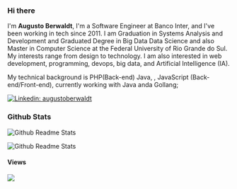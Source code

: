### Hi there 

I'm **Augusto Berwaldt**,  I'm a Software Engineer at Banco Inter, and I've been working in tech since 2011. 
I am Graduation in Systems Analysis and Development and Graduated Degree in Big Data Data Science and also
Master in Computer Science at the Federal University of Rio Grande do Sul.
My interests range from design to technology. I am also interested in web development, programming, devops, big data,  and Artificial Intelligence (IA).


My technical background is PHP(Back-end) Java, , JavaScript (Back-end/Front-end), currently working with Java anda Gollang; 


[![Linkedin: augustoberwaldt](https://img.shields.io/badge/-Linkedin-blue?style=flat-square&logo=Linkedin&logoColor=white&link=https://www.linkedin.com/in/augusto-berwaldt/)](https://www.linkedin.com/in/augusto-berwaldt-32081761/)

### Github Stats  
![Github Readme Stats](https://github-readme-stats.vercel.app/api?username=augustoberwaldt&show_icons=true&count_private=true)  

![Github Readme Stats](https://github-readme-stats.vercel.app/api/top-langs/?username=augustoberwaldt)  

#### Views  
![](https://komarev.com/ghpvc/?username=augustoberwaldt&color=blue)

<!--
**augustoberwaldt/augustoberwaldt** is a ✨ _special_ ✨ repository because its `README.md` (this file) appears on your GitHub profile.

Here are some ideas to get you started:

- 🔭 I’m currently working on ...
- 🌱 I’m currently learning ...
- 👯 I’m looking to collaborate on ...
- 🤔 I’m looking for help with ...
- 💬 Ask me about ...
- 📫 How to reach me: ...
- 😄 Pronouns: ...
- ⚡ Fun fact: ...
-->
